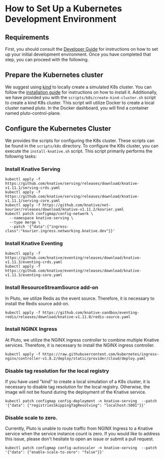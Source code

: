 # How to Set Up a Kubernetes Development Environment

## Requirements

First, you should consult the [Developer Guide](./dev_guide.md) for instructions on how to set up your initial development environment. Once you have completed that step, you can proceed with the following.

## Prepare the Kubernetes cluster

We suggest using [kind](https://kind.sigs.k8s.io/) to locally create a simulated K8s cluster. You can follow the [installation guide](https://kind.sigs.k8s.io/docs/user/quick-start/#installation) for instructions on how to install it. Additionally, we have provided you with the `scripts/k8s/create-kind-cluster.sh` script to create a kind K8s cluster. This script will utilize Docker to create a local cluster named pluto. In the Docker dashboard, you will find a container named pluto-control-plane.

## Configure the Kubernetes Cluster

We provides the scripts for configuring the K8s cluster. These scripts can be found in the `scripts/k8s` directory. To configure the K8s cluster, you can execute the `install-knative.sh` script. This script primarily performs the following tasks:

### Install Knative Serving

```shell
kubectl apply -f https://github.com/knative/serving/releases/download/knative-v1.11.1/serving-crds.yaml
kubectl apply -f https://github.com/knative/serving/releases/download/knative-v1.11.1/serving-core.yaml
kubectl apply -f https://github.com/knative/net-kourier/releases/download/knative-v1.11.2/kourier.yaml
kubectl patch configmap/config-network \
  --namespace knative-serving \
  --type merge \
  --patch '{"data":{"ingress-class":"kourier.ingress.networking.knative.dev"}}'
```

### Install Knative Eventing

```shell
kubectl apply -f https://github.com/knative/eventing/releases/download/knative-v1.11.3/eventing-crds.yaml
kubectl apply -f https://github.com/knative/eventing/releases/download/knative-v1.11.3/eventing-core.yaml
```

### Install ResourceStreamSource add-on

In Pluto, we utilize Redis as the event source. Therefore, it is necessary to install the Redis source add-on.

```shell
kubectl apply -f https://github.com/knative-sandbox/eventing-redis/releases/download/knative-v1.11.0/redis-source.yaml
```

### Install NGINX Ingress

At Pluto, we utilize the NGINX ingress controller to combine multiple Knative services. Therefore, it is necessary to install the NGINX ingress controller.

```shell
kubectl apply -f https://raw.githubusercontent.com/kubernetes/ingress-nginx/controller-v1.8.2/deploy/static/provider/cloud/deploy.yaml
```

### Disable tag resolution for the local registry

If you have used "kind" to create a local simulation of a K8s cluster, it is necessary to disable tag resolution for the local registry. Otherwise, the image will not be found during the deployment of the Knative service.

```shell
kubectl patch configmap config-deployment -n knative-serving  --patch '{"data": {"registriesSkippingTagResolving": "localhost:5001"}}'
```

### Disable scale to zero.

Currently, Pluto is unable to route traffic from NGINX Ingress to a Knative service when the service instance count is zero. If you would like to address this issue, please don't hesitate to open an issue or submit a pull request.

```shell
kubectl patch configmap config-autoscaler -n knative-serving  --patch '{"data": {"enable-scale-to-zero": "false"}}'
```
